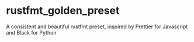 # rustfmt_golden_preset
A consistent and beautiful rustfmt preset, inspired by Prettier for Javascript and Black for Python

